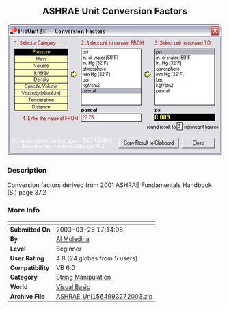 ﻿<div align="center">

## ASHRAE Unit Conversion Factors

<img src="PIC2003327153247321.jpg">
</div>

### Description

Conversion factors derived from 2001 ASHRAE Fundamentals Handbook (SI) page 37.2
 
### More Info
 


<span>             |<span>
---                |---
**Submitted On**   |2003-03-26 17:14:08
**By**             |[Al Moledina](https://github.com/Planet-Source-Code/PSCIndex/blob/master/ByAuthor/al-moledina.md)
**Level**          |Beginner
**User Rating**    |4.8 (24 globes from 5 users)
**Compatibility**  |VB 6\.0
**Category**       |[String Manipulation](https://github.com/Planet-Source-Code/PSCIndex/blob/master/ByCategory/string-manipulation__1-5.md)
**World**          |[Visual Basic](https://github.com/Planet-Source-Code/PSCIndex/blob/master/ByWorld/visual-basic.md)
**Archive File**   |[ASHRAE\_Uni1564993272003\.zip](https://github.com/Planet-Source-Code/al-moledina-ashrae-unit-conversion-factors__1-44283/archive/master.zip)








